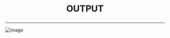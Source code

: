 # <p align="center">OUTPUT</p>
<!------------------------------------------------------------->
--------------------------------------------------------------------------------------------------------------------------

![image](https://github.com/user-attachments/assets/7197668b-caf4-491a-8a8d-0f838bf511e0)

